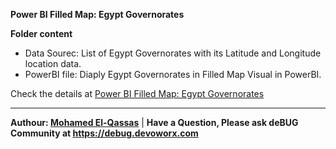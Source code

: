 **Power BI Filled Map: Egypt Governorates**

**Folder content**

- Data Sourec: List of Egypt Governorates with its Latitude and Longitude location data. 
- PowerBI file: Diaply Egypt Governorates in Filled Map Visual in PowerBI.

Check the details at [Power BI Filled Map: Egypt Governorates](https://social.technet.microsoft.com/wiki/contents/articles/53535.power-bi-filled-map-egypt-governorates.aspx)

---------------------------

**Authour: [Mohamed El-Qassas](https://devoworx.com)** | 
**Have a Question, Please ask deBUG Community at https://debug.devoworx.com**

